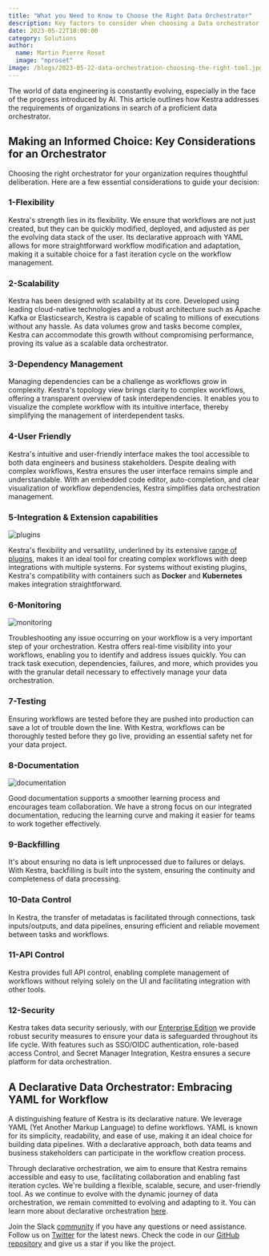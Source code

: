 ```yaml
---
title: "What you Need to Know to Choose the Right Data Orchestrator"
description: Key factors to consider when choosing a Data orchestrator. 
date: 2023-05-22T18:00:00
category: Solutions
author:
  name: Martin Pierre Roset
  image: "mproset"
image: /blogs/2023-05-22-data-orchestration-choosing-the-right-tool.jpg
---
```


The world of data engineering is constantly evolving, especially in the face of the progress introduced by AI. This article outlines how Kestra addresses the requirements of organizations in search of a proficient data orchestrator.

## Making an Informed Choice: Key Considerations for an Orchestrator

Choosing the right orchestrator for your organization requires thoughtful deliberation. Here are a few essential considerations to guide your decision:

### 1-Flexibility ###
Kestra's strength lies in its flexibility. We ensure that workflows are not just created, but they can be quickly modified, deployed, and adjusted as per the evolving data stack of the user. Its declarative approach with YAML allows for more straightforward workflow modification and adaptation, making it a suitable choice for a fast iteration cycle on the workflow management.

### 2-Scalability ### 
Kestra has been designed with scalability at its core. Developed using leading cloud-native technologies and a robust architecture such as Apache Kafka or Elasticsearch, Kestra is capable of scaling to millions of executions without any hassle. As data volumes grow and tasks become complex, Kestra can accommodate this growth without compromising performance, proving its value as a scalable data orchestrator.

### 3-Dependency Management ### 
Managing dependencies can be a challenge as workflows grow in complexity. Kestra's topology view brings clarity to complex workflows, offering a transparent overview of task interdependencies. It enables you to visualize the complete workflow with its intuitive interface, thereby simplifying the management of interdependent tasks.

### 4-User Friendly ### 
Kestra's intuitive and user-friendly interface makes the tool accessible to both data engineers and business stakeholders. Despite dealing with complex workflows, Kestra ensures the user interface remains simple and understandable. With an embedded code editor, auto-completion, and clear visualization of workflow dependencies, Kestra simplifies data orchestration management.

### 5-Integration & Extension capabilities ###
![plugins](/blogs/2023-05-22-data-orchestration-choosing-the-right-tool/plugins.png)

Kestra's flexibility and versatility, underlined by its extensive [range of plugins](../plugins/index.md), makes it an ideal tool for creating complex workflows with deep integrations with multiple systems. For systems without existing plugins, Kestra's compatibility with containers such as **Docker** and **Kubernetes** makes integration straightforward.

### 6-Monitoring ###
![monitoring](/blogs/2023-05-22-data-orchestration-choosing-the-right-tool/Monitoring.png)

Troubleshooting any issue occurring on your workflow is a very important step of your orchestration.  Kestra offers real-time visibility into your workflows, enabling you to identify and address issues quickly. You can track task execution, dependencies, failures, and more, which provides you with the granular detail necessary to effectively manage your data orchestration.

### 7-Testing ### 
Ensuring workflows are tested before they are pushed into production can save a lot of trouble down the line. With Kestra, workflows can be thoroughly tested before they go live, providing an essential safety net for your data project.

### 8-Documentation ### 
![documentation](/blogs/2023-05-22-data-orchestration-choosing-the-right-tool/doc-in-editor.png)

Good documentation supports a smoother learning process and encourages team collaboration. We have a strong focus on our integrated documentation, reducing the learning curve and making it easier for teams to work together effectively.

### 9-Backfilling ### 
It's about ensuring no data is left unprocessed due to failures or delays. With Kestra, backfilling is built into the system, ensuring the continuity and completeness of data processing.

### 10-Data Control ### 
In Kestra, the transfer of metadatas is facilitated through connections, task inputs/outputs, and data pipelines, ensuring efficient and reliable movement between tasks and workflows.

### 11-API Control ### 
Kestra provides full API control, enabling complete management of workflows without relying solely on the UI and facilitating integration with other tools. 

### 12-Security ###
Kestra takes data security seriously, with our [Enterprise Edition](https://kestra.io/enterprise) we provide robust security measures to ensure your data is safeguarded throughout its life cycle. With features such as SSO/OIDC authentication, role-based access Control, and Secret Manager Integration, Kestra ensures a secure platform for data orchestration.

## A Declarative Data Orchestrator: Embracing YAML for Workflow ##

A distinguishing feature of Kestra is its declarative nature. We leverage YAML (Yet Another Markup Language) to define workflows. YAML is  known for its simplicity, readability, and ease of use, making it an ideal choice for building data pipelines. With a declarative approach, both data teams and business stakeholders can participate in the workflow creation process.

Through declarative orchestration, we aim to ensure that Kestra remains accessible and easy to use, facilitating collaboration and enabling fast iteration cycles. We're building a flexible, scalable, secure, and user-friendly tool. As we continue to evolve with the dynamic journey of data orchestration, we remain committed to evolving and adapting to it. You can learn more about declarative orchestration [here](https://kestra.io/features/declarative-data-orchestration). 


Join the Slack [community](https://kestra.io/slack) if you have any questions or need assistance.
Follow us on [Twitter](https://twitter.com/kestra_io) for the latest news. 
Check the code in our [GitHub repository](https://github.com/kestra-io/kestra) and give us a star if you like the project.
